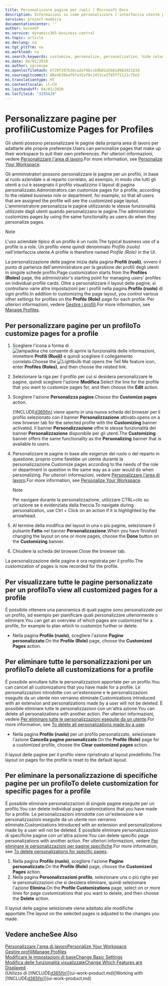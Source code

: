 ```yaml
---
title: Personalizzare pagine per ruoli | Microsoft Docs
description: Informazioni su come personalizzare l'interfaccia utente per un profilo (ruolo) di modo che tutti gli utenti assegnati a quel ruolo vedano un'area di lavoro personalizzata.
services: project-madeira
documentationcenter: ''
author: SorenGP
ms.service: dynamics365-business-central
ms.topic: article
ms.devlang: na
ms.tgt_pltfrm: na
ms.workload: na
ms.search.keywords: customize, personalize, personalization, hide columns, remove fields, move fields
ms.date: 04/01/2020
ms.author: sgroespe
ms.openlocfilehash: 6720f207b3bca2e74bccb9b82a5661d98292163d
ms.sourcegitcommit: 88e4b30eaf6fa32af0c1452ce2f85ff1111c75e2
ms.translationtype: HT
ms.contentlocale: it-CH
ms.lasthandoff: 04/01/2020
ms.locfileid: "3195429"
---
```

# <a name="customize-pages-for-profiles"></a><span data-ttu-id="6486c-103">Personalizzare pagine per profili</span><span class="sxs-lookup"><span data-stu-id="6486c-103">Customize Pages for Profiles</span></span>
<span data-ttu-id="6486c-104">Gli utenti possono personalizzare le pagine della propria area di lavoro per adattarle alle proprie preferenze.</span><span class="sxs-lookup"><span data-stu-id="6486c-104">Users can personalize pages that make up their workspace to suit their own preferences.</span></span> <span data-ttu-id="6486c-105">Per ulteriori informazioni, vedere [Personalizzare l'area di lavoro](ui-personalization-user.md).</span><span class="sxs-lookup"><span data-stu-id="6486c-105">For more information, see [Personalize Your Workspace](ui-personalization-user.md).</span></span>

<span data-ttu-id="6486c-106">Gli amministratori possono personalizzare le pagine per un profilo, in base al ruolo aziendale o al reparto correlato, ad esempio, in modo che tutti gli utenti a cui è assegnato il profilo visualizzino il layout di pagina personalizzato.</span><span class="sxs-lookup"><span data-stu-id="6486c-106">Administrators can customize pages for a profile, according to the related business role or department, for example, so that all users that are assigned the profile will see the customized page layout.</span></span> <span data-ttu-id="6486c-107">L'amministratore personalizza le pagine utilizzando le stesse funzionalità utilizzate dagli utenti quando personalizzano le pagine.</span><span class="sxs-lookup"><span data-stu-id="6486c-107">The administrator customizes pages by using the same functionality as users do when they personalize pages.</span></span>

> [!NOTE]
> <span data-ttu-id="6486c-108">L'uso aziendale tipico di un profilo è un ruolo.</span><span class="sxs-lookup"><span data-stu-id="6486c-108">The typical business use of a profile is a role.</span></span> <span data-ttu-id="6486c-109">Un profilo viene quindi denominato *Profilo (ruolo)* nell'interfaccia utente.</span><span class="sxs-lookup"><span data-stu-id="6486c-109">A profile is therefore named *Profile (Role)* in the UI.</span></span>

<span data-ttu-id="6486c-110">La personalizzazione delle pagine inizia dalla pagina **Profili (ruoli)**, ovvero il punto di partenza dell'amministratore per la gestione dei profili degli utenti in singole schede profilo.</span><span class="sxs-lookup"><span data-stu-id="6486c-110">Page customization starts from the **Profiles (Roles)** page, the administrator's starting point for managing users' profiles on individual profile cards.</span></span> <span data-ttu-id="6486c-111">Oltre a personalizzare il layout delle pagine, si controllano varie altre impostazioni per i profili nella pagina **Profilo (ruolo)** di ogni profilo.</span><span class="sxs-lookup"><span data-stu-id="6486c-111">In addition to customizing the page layout, you control various other settings for profiles on the **Profile (Role)** page for each profile.</span></span> <span data-ttu-id="6486c-112">Per ulteriori informazioni, vedere [Gestire i profili](admin-users-profiles-roles.md).</span><span class="sxs-lookup"><span data-stu-id="6486c-112">For more information, see [Manage Profiles](admin-users-profiles-roles.md).</span></span>

## <a name="to-customize-pages-for-a-profile"></a><span data-ttu-id="6486c-113">Per personalizzare pagine per un profilo</span><span class="sxs-lookup"><span data-stu-id="6486c-113">To customize pages for a profile</span></span>
1. <span data-ttu-id="6486c-114">Scegliere l'icona a forma di ![lampadina che consente di aprire la funzionalità delle informazioni](media/ui-search/search_small.png "Informazioni sull'operazione che si desidera eseguire"), immettere **Profili (Ruoli)** e quindi scegliere il collegamento correlato.</span><span class="sxs-lookup"><span data-stu-id="6486c-114">Choose the ![Lightbulb that opens the Tell Me feature](media/ui-search/search_small.png "Tell me what you want to do") icon, enter **Profiles (Roles)**, and then choose the related link.</span></span>
2. <span data-ttu-id="6486c-115">Selezionare la riga per il profilo per cui si desidera personalizzare le pagine, quindi scegliere l'azione **Modifica**.</span><span class="sxs-lookup"><span data-stu-id="6486c-115">Select the line for the profile that you want to customize pages for, and then choose the **Edit** action.</span></span>
3. <span data-ttu-id="6486c-116">Scegliere l'azione **Personalizza pagine**.</span><span class="sxs-lookup"><span data-stu-id="6486c-116">Choose the **Customize pages** action.</span></span>

    [!INCLUDE[d365fin](includes/d365fin_md.md)] <span data-ttu-id="6486c-117">viene aperto in una nuova scheda del browser per il profilo selezionato con il banner **Personalizzazione** attivato.</span><span class="sxs-lookup"><span data-stu-id="6486c-117">opens on a new browser tab for the selected profile with the **Customizing** banner activated.</span></span> <span data-ttu-id="6486c-118">Il banner **Personalizzazione** offre le stesse funzionalità del banner **Personalizzazione** disponibile per gli utenti.</span><span class="sxs-lookup"><span data-stu-id="6486c-118">The **Customizing** banner offers the same functionality as the **Personalizing** banner that is available to users.</span></span>

4. <span data-ttu-id="6486c-119">Personalizzare le pagine in base alle esigenze del ruolo o del reparto in questione, proprio come farebbe un utente durante la personalizzazione.</span><span class="sxs-lookup"><span data-stu-id="6486c-119">Customize pages according to the needs of the role or department in question in the same way as a user would do when personalizing.</span></span> <span data-ttu-id="6486c-120">Per ulteriori informazioni, vedere [Personalizzare l'area di lavoro](ui-personalization-user.md).</span><span class="sxs-lookup"><span data-stu-id="6486c-120">For more information, see [Personalize Your Workspace](ui-personalization-user.md).</span></span>

    > [!NOTE]
    > <span data-ttu-id="6486c-121">Per navigare durante la personalizzazione, utilizzare CTRL+clic su un'azione se è evidenziata dalla freccia.</span><span class="sxs-lookup"><span data-stu-id="6486c-121">To navigate during personalization, use Ctrl + Click on an action if it is highlighted by the arrowhead.</span></span>

5. <span data-ttu-id="6486c-122">Al termine della modifica del layout in una o più pagine, selezionare il pulsante **Fatto** nel banner **Personalizzazione**.</span><span class="sxs-lookup"><span data-stu-id="6486c-122">When you have finished changing the layout on one or more pages, choose the **Done** button on the **Customizing** banner.</span></span>
6. <span data-ttu-id="6486c-123">Chiudere la scheda del browser.</span><span class="sxs-lookup"><span data-stu-id="6486c-123">Close the browser tab.</span></span>

<span data-ttu-id="6486c-124">La personalizzazione delle pagine è ora registrata per il profilo.</span><span class="sxs-lookup"><span data-stu-id="6486c-124">The customization of pages is now recorded for the profile.</span></span>

## <a name="to-view-all-customized-pages-for-a-profile"></a><span data-ttu-id="6486c-125">Per visualizzare tutte le pagine personalizzate per un profilo</span><span class="sxs-lookup"><span data-stu-id="6486c-125">To view all customized pages for a profile</span></span>
<span data-ttu-id="6486c-126">È possibile ottenere una panoramica di quali pagine sono personalizzate per un profilo, ad esempio per pianificare quali personalizzare ulteriormente o eliminare.</span><span class="sxs-lookup"><span data-stu-id="6486c-126">You can get an overview of which pages are customized for a profile, for example to plan which to customize further or delete.</span></span>

- <span data-ttu-id="6486c-127">Nella pagina **Profilo (ruolo)**, scegliere l'azione **Pagine personalizzate**.</span><span class="sxs-lookup"><span data-stu-id="6486c-127">On the **Profile (Role)** page, choose the **Customized Pages** action.</span></span>

## <a name="to-delete-all-customizations-for-a-profile"></a><span data-ttu-id="6486c-128">Per eliminare tutte le personalizzazioni per un profilo</span><span class="sxs-lookup"><span data-stu-id="6486c-128">To delete all customizations for a profile</span></span>
<span data-ttu-id="6486c-129">È possibile annullare tutte le personalizzazioni apportate per un profilo.</span><span class="sxs-lookup"><span data-stu-id="6486c-129">You can cancel all customizations that you have made for a profile.</span></span> <span data-ttu-id="6486c-130">Le personalizzazioni introdotte con un'estensione e le personalizzazioni eseguite da un utente non verranno eliminate.</span><span class="sxs-lookup"><span data-stu-id="6486c-130">Customizations introduced with an extension and personalizations made by a user will not be deleted.</span></span> <span data-ttu-id="6486c-131">È possibile eliminare tutte le personalizzazioni con un'altra azione.</span><span class="sxs-lookup"><span data-stu-id="6486c-131">You can delete all personalizations with another action.</span></span> <span data-ttu-id="6486c-132">Per ulteriori informazioni, vedere [Per eliminare tutte le personalizzazioni eseguite da un utente](admin-users-profiles-roles.md#to-delete-all-personalizations-made-by-a-user).</span><span class="sxs-lookup"><span data-stu-id="6486c-132">For more information, see [To delete all personalizations made by a user](admin-users-profiles-roles.md#to-delete-all-personalizations-made-by-a-user).</span></span>

- <span data-ttu-id="6486c-133">Nella pagina **Profilo (ruolo)** per un profilo personalizzato, selezionare l'azione **Cancella pagine personalizzate**.</span><span class="sxs-lookup"><span data-stu-id="6486c-133">On the **Profile (Role)** page for a customized profile, choose the **Clear customized pages** action.</span></span>

<span data-ttu-id="6486c-134">Il layout delle pagine per il profilo viene ripristinato al layout predefinito.</span><span class="sxs-lookup"><span data-stu-id="6486c-134">The layout on pages for the profile is reset to the default layout.</span></span>  

## <a name="to-delete-customization-for-specific-pages-for-a-profile"></a><span data-ttu-id="6486c-135">Per eliminare la personalizzazione di specifiche pagine per un profilo</span><span class="sxs-lookup"><span data-stu-id="6486c-135">To delete customization for specific pages for a profile</span></span>
<span data-ttu-id="6486c-136">È possibile eliminare personalizzazioni di singole pagine eseguite per un profilo.</span><span class="sxs-lookup"><span data-stu-id="6486c-136">You can delete individual page customizations that you have made for a profile.</span></span> <span data-ttu-id="6486c-137">Le personalizzazioni introdotte con un'estensione e le personalizzazioni eseguite da un utente non verranno eliminate.</span><span class="sxs-lookup"><span data-stu-id="6486c-137">Customizations introduced with an extension and personalizations made by a user will not be deleted.</span></span> <span data-ttu-id="6486c-138">È possibile eliminare personalizzazioni di specifiche pagine con un'altra azione.</span><span class="sxs-lookup"><span data-stu-id="6486c-138">You can delete specific page personalizations with another action.</span></span> <span data-ttu-id="6486c-139">Per ulteriori informazioni, vedere [Per eliminare le personalizzazioni per pagine specifiche](admin-users-profiles-roles.md#to-delete-personalizations-for-specific-pages).</span><span class="sxs-lookup"><span data-stu-id="6486c-139">For more information, see [To delete personalizations for specific pages](admin-users-profiles-roles.md#to-delete-personalizations-for-specific-pages).</span></span>

1. <span data-ttu-id="6486c-140">Nella pagina **Profilo (ruolo)**, scegliere l'azione **Pagine personalizzate**.</span><span class="sxs-lookup"><span data-stu-id="6486c-140">On the **Profile (Role)** page, choose the **Customized Pages** action.</span></span>
2. <span data-ttu-id="6486c-141">Nella pagina **Personalizzazioni profilo**, selezionare una o più righe per le personalizzazioni che si desidera eliminare, quindi selezionare l'azione **Elimina**.</span><span class="sxs-lookup"><span data-stu-id="6486c-141">On the **Profile Customizations** page, select on or more lines for page customizations that you want to delete, and then choose the **Delete** action.</span></span>

<span data-ttu-id="6486c-142">Il layout delle pagine selezionate viene adattato alle modifiche apportate.</span><span class="sxs-lookup"><span data-stu-id="6486c-142">The layout on the selected pages is adjusted to the changes you made.</span></span>

## <a name="see-also"></a><span data-ttu-id="6486c-143">Vedere anche</span><span class="sxs-lookup"><span data-stu-id="6486c-143">See Also</span></span>
[<span data-ttu-id="6486c-144">Personalizzare l'area di lavoro</span><span class="sxs-lookup"><span data-stu-id="6486c-144">Personalize Your Workspace</span></span>](ui-personalization-user.md)  
[<span data-ttu-id="6486c-145">Gestire profili</span><span class="sxs-lookup"><span data-stu-id="6486c-145">Manage Profiles</span></span>](admin-users-profiles-roles.md)  
[<span data-ttu-id="6486c-146">Modificare le impostazioni di base</span><span class="sxs-lookup"><span data-stu-id="6486c-146">Change Basic Settings</span></span>](ui-change-basic-settings.md)  
[<span data-ttu-id="6486c-147">Modifica delle funzionalità visualizzate</span><span class="sxs-lookup"><span data-stu-id="6486c-147">Change Which Features are Displayed</span></span>](ui-experiences.md)  
<span data-ttu-id="6486c-148">[Utilizzo di [!INCLUDE[d365fin](includes/d365fin_md.md)]](ui-work-product.md)</span><span class="sxs-lookup"><span data-stu-id="6486c-148">[Working with [!INCLUDE[d365fin](includes/d365fin_md.md)]](ui-work-product.md)</span></span>  
